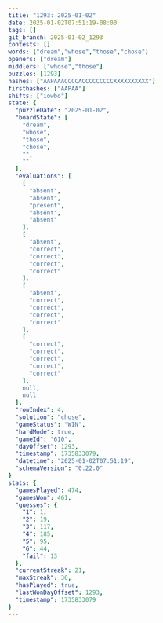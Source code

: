 ```yaml
---
title: "1293: 2025-01-02"
date: 2025-01-02T07:51:19-08:00
tags: []
git_branch: 2025-01-02_1293
contests: []
words: ["dream","whose","those","chose"]
openers: ["dream"]
middlers: ["whose","those"]
puzzles: [1293]
hashes: ["AAPAAACCCCACCCCCCCCCXXXXXXXXXX"]
firsthashes: ["AAPAA"]
shifts: ["iowbo"]
state: {
  "puzzleDate": "2025-01-02",
  "boardState": [
    "dream",
    "whose",
    "those",
    "chose",
    "",
    ""
  ],
  "evaluations": [
    [
      "absent",
      "absent",
      "present",
      "absent",
      "absent"
    ],
    [
      "absent",
      "correct",
      "correct",
      "correct",
      "correct"
    ],
    [
      "absent",
      "correct",
      "correct",
      "correct",
      "correct"
    ],
    [
      "correct",
      "correct",
      "correct",
      "correct",
      "correct"
    ],
    null,
    null
  ],
  "rowIndex": 4,
  "solution": "chose",
  "gameStatus": "WIN",
  "hardMode": true,
  "gameId": "610",
  "dayOffset": 1293,
  "timestamp": 1735833079,
  "datetime": "2025-01-02T07:51:19",
  "schemaVersion": "0.22.0"
}
stats: {
  "gamesPlayed": 474,
  "gamesWon": 461,
  "guesses": {
    "1": 1,
    "2": 19,
    "3": 117,
    "4": 185,
    "5": 95,
    "6": 44,
    "fail": 13
  },
  "currentStreak": 21,
  "maxStreak": 36,
  "hasPlayed": true,
  "lastWonDayOffset": 1293,
  "timestamp": 1735833079
}
---
```

<!-- more -->
